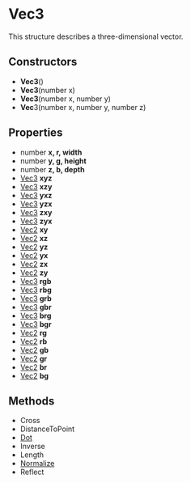 # Vec3 #
This structure describes a three-dimensional vector.

## Constructors ##
- **Vec3**()
- **Vec3**(number x)
- **Vec3**(number x, number y)
- **Vec**3(number x, number y, number z)

## Properties ##
- number **x, r, width**
- number **y, g, height**
- number **z, b, depth**
- [Vec3](API_Vec3) **xyz**
- [Vec3](API_Vec3) **xzy**
- [Vec3](API_Vec3) **yxz**
- [Vec3](API_Vec3) **yzx**
- [Vec3](API_Vec3) **zxy**
- [Vec3](API_Vec3) **zyx**
- [Vec2](API_Vec3) **xy**
- [Vec2](API_Vec3) **xz**
- [Vec2](API_Vec3) **yz**
- [Vec2](API_Vec3) **yx**
- [Vec2](API_Vec3) **zx**
- [Vec2](API_Vec3) **zy**
- [Vec3](API_Vec3) **rgb**
- [Vec3](API_Vec3) **rbg**
- [Vec3](API_Vec3) **grb**
- [Vec3](API_Vec3) **gbr**
- [Vec3](API_Vec3) **brg**
- [Vec3](API_Vec3) **bgr**
- [Vec2](API_Vec3) **rg**
- [Vec2](API_Vec3) **rb**
- [Vec2](API_Vec3) **gb**
- [Vec2](API_Vec3) **gr**
- [Vec2](API_Vec3) **br**
- [Vec2](API_Vec3) **bg**

## Methods ##
- Cross
- DistanceToPoint
- [Dot](API_Dot)
- Inverse
- Length
- [Normalize](API_Normalize)
- Reflect
